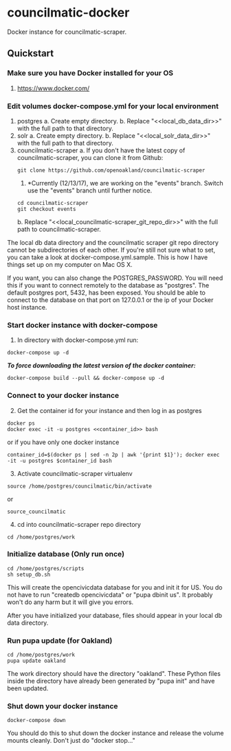 # councilmatic-docker
Docker instance for councilmatic-scraper.  

## Quickstart

###  Make sure you have Docker installed for your OS
1. https://www.docker.com/

### Edit volumes docker-compose.yml for your local environment
1. postgres
   a. Create empty directory.
   b. Replace "<<local_db_data_dir>>" with the full path to that directory.
2. solr
   a. Create empty directory.
   b. Replace "<<local_solr_data_dir>>" with the full path to that directory.
3. councilmatic-scraper
   a. If you don't have the latest copy of councilmatic-scraper, you can clone it from Github:
   ```
   git clone https://github.com/openoakland/councilmatic-scraper

   ```
	1. *Currently (12/13/17), we are working on the "events" branch. Switch use the "events" branch until further notice.
   	```	
   	cd councilmatic-scraper
   	git checkout events
   	```
   b. Replace "<<local_councilmatic-scraper_git_repo_dir>>" with the full path to councilmatic-scraper.
   
The local db data directory and the councilmatic scraper git repo directory cannot be subdirectories of each other. If you're still not sure what to set, you can take a look at docker-compose.yml.sample. This is how I have things set up on my computer on Mac OS X.

If you want, you can also change the POSTGRES_PASSWORD.  You will need this if you want to connect remotely to the database as "postgres".  The default postgres port, 5432, has been exposed.  You should be able to connect to the database on that port on 127.0.0.1 or the ip of your Docker host instance.

### Start docker instance with docker-compose
1. In directory with docker-compose.yml run:
```
docker-compose up -d
```

**_To force downloading the latest version of the docker container:_**
```
docker-compose build --pull && docker-compose up -d
```

### Connect to your docker instance

2. Get the container id for your instance and then log in as postgres
```
docker ps
docker exec -it -u postgres <<container_id>> bash
```
or if you have only one docker instance
```
container_id=$(docker ps | sed -n 2p | awk '{print $1}'); docker exec -it -u postgres $container_id bash
```
3. Activate councilmatic-scraper virtualenv
```
source /home/postgres/councilmatic/bin/activate
```
or
```
source_councilmatic
```
4. cd into councilmatic-scraper repo directory
```
cd /home/postgres/work
```
### Initialize database (**Only run once**)
```
cd /home/postgres/scripts
sh setup_db.sh
```
This will create the opencivicdata database for you and init it for US.  You do not have to run "createdb opencivicdata" or "pupa dbinit us".  It probably won't do any harm but it will give you errors.

After you have initialized your database, files should appear in your local db data directory. 

### Run pupa update (for Oakland)
```
cd /home/postgres/work
pupa update oakland
```

The work directory should have the directory "oakland".  These Python files inside the directory have already been generated by "pupa init" and have been updated.

### Shut down your docker instance
```
docker-compose down
```

You should do this to shut down the docker instance and release the volume mounts cleanly.  Don't just do "docker stop..."
